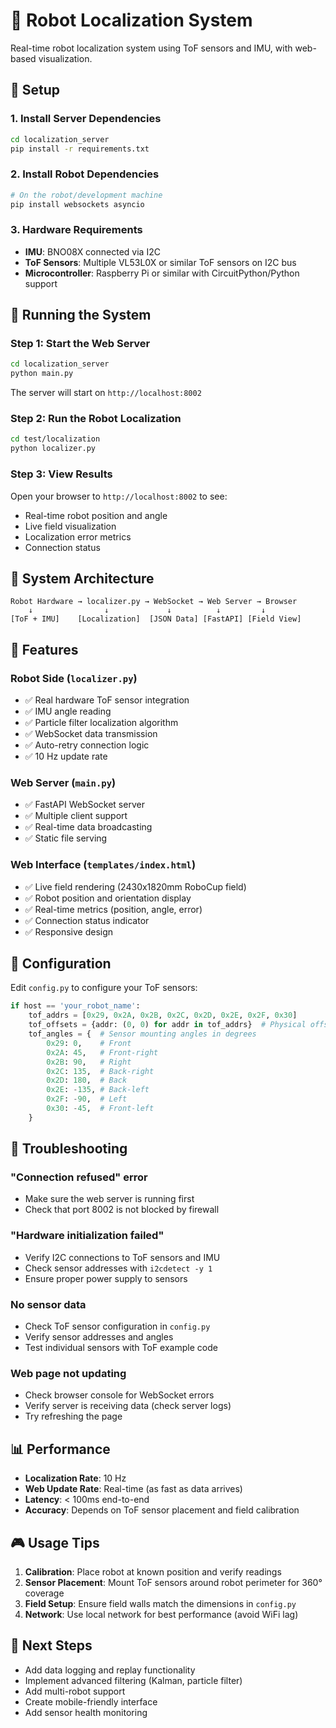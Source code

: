 # 🤖 Robot Localization System

Real-time robot localization system using ToF sensors and IMU, with web-based visualization.

## 🔧 Setup

### 1. Install Server Dependencies

```bash
cd localization_server
pip install -r requirements.txt
```

### 2. Install Robot Dependencies

```bash
# On the robot/development machine
pip install websockets asyncio
```

### 3. Hardware Requirements

- **IMU**: BNO08X connected via I2C
- **ToF Sensors**: Multiple VL53L0X or similar ToF sensors on I2C bus
- **Microcontroller**: Raspberry Pi or similar with CircuitPython/Python support

## 🚀 Running the System

### Step 1: Start the Web Server

```bash
cd localization_server
python main.py
```

The server will start on `http://localhost:8002`

### Step 2: Run the Robot Localization

```bash
cd test/localization
python localizer.py
```

### Step 3: View Results

Open your browser to `http://localhost:8002` to see:
- Real-time robot position and angle
- Live field visualization
- Localization error metrics
- Connection status

## 📡 System Architecture

```
Robot Hardware → localizer.py → WebSocket → Web Server → Browser
    ↓                ↓             ↓          ↓         ↓
[ToF + IMU]    [Localization]  [JSON Data] [FastAPI] [Field View]
```

## 🎯 Features

### Robot Side (`localizer.py`)
- ✅ Real hardware ToF sensor integration
- ✅ IMU angle reading  
- ✅ Particle filter localization algorithm
- ✅ WebSocket data transmission
- ✅ Auto-retry connection logic
- ✅ 10 Hz update rate

### Web Server (`main.py`)
- ✅ FastAPI WebSocket server
- ✅ Multiple client support
- ✅ Real-time data broadcasting
- ✅ Static file serving

### Web Interface (`templates/index.html`)
- ✅ Live field rendering (2430x1820mm RoboCup field)
- ✅ Robot position and orientation display
- ✅ Real-time metrics (position, angle, error)
- ✅ Connection status indicator
- ✅ Responsive design

## 🔧 Configuration

Edit `config.py` to configure your ToF sensors:

```python
if host == 'your_robot_name':
    tof_addrs = [0x29, 0x2A, 0x2B, 0x2C, 0x2D, 0x2E, 0x2F, 0x30]
    tof_offsets = {addr: (0, 0) for addr in tof_addrs}  # Physical offsets
    tof_angles = {  # Sensor mounting angles in degrees
        0x29: 0,    # Front
        0x2A: 45,   # Front-right
        0x2B: 90,   # Right
        0x2C: 135,  # Back-right
        0x2D: 180,  # Back
        0x2E: -135, # Back-left
        0x2F: -90,  # Left
        0x30: -45,  # Front-left
    }
```

## 🐛 Troubleshooting

### "Connection refused" error
- Make sure the web server is running first
- Check that port 8002 is not blocked by firewall

### "Hardware initialization failed"
- Verify I2C connections to ToF sensors and IMU
- Check sensor addresses with `i2cdetect -y 1`
- Ensure proper power supply to sensors

### No sensor data
- Check ToF sensor configuration in `config.py`
- Verify sensor addresses and angles
- Test individual sensors with ToF example code

### Web page not updating
- Check browser console for WebSocket errors
- Verify server is receiving data (check server logs)
- Try refreshing the page

## 📊 Performance

- **Localization Rate**: 10 Hz
- **Web Update Rate**: Real-time (as fast as data arrives)
- **Latency**: < 100ms end-to-end
- **Accuracy**: Depends on ToF sensor placement and field calibration

## 🎮 Usage Tips

1. **Calibration**: Place robot at known position and verify readings
2. **Sensor Placement**: Mount ToF sensors around robot perimeter for 360° coverage
3. **Field Setup**: Ensure field walls match the dimensions in `config.py`
4. **Network**: Use local network for best performance (avoid WiFi lag)

## 🚀 Next Steps

- Add data logging and replay functionality
- Implement advanced filtering (Kalman, particle filter)
- Add multi-robot support
- Create mobile-friendly interface
- Add sensor health monitoring